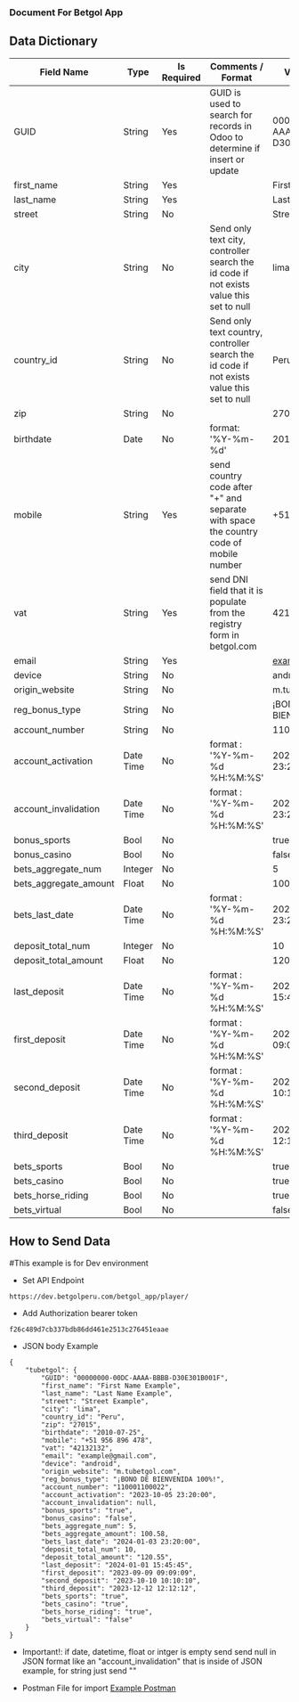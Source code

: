 ### Document For Betgol App

## Data Dictionary

| Field Name            | Type      | Is Required | Comments / Format                                                                          | Value Example                        | Original Field Name          |
| --------------------- | --------- | ----------- | ------------------------------------------------------------------------------------------ | ------------------------------------ | ---------------------------- |
| GUID                  | String    | Yes         | GUID is used to search for records in Odoo to determine if insert or update                | 00000000-00DC-AAAA-BBBB-D30E301B001F | PLAYER_GUID                  |
| first_name            | String    | Yes         |                                                                                            | First Name Example                   | FIRST_NAME                   |
| last_name             | String    | Yes         |                                                                                            | Last Name Example                    | LAST_NAME                    |
| street                | String    | No          |                                                                                            | Street Example                       | ADDRESS                      |
| city                  | String    | No          | Send only text city, controller search the id code if not exists value this set to null    | lima                                 | ADDRESS_CITY                 |
| country_id            | String    | No          | Send only text country, controller search the id code if not exists value this set to null | Peru                                 | ADDRESS_COUNTRY              |
| zip                   | String    | No          |                                                                                            | 27015                                | ADDRESS_POSTAL_CODE          |
| birthdate             | Date      | No          | format: '%Y-%m-%d'                                                                         | 2010-07-25                           | BIRTHDATE                    |
| mobile                | String    | Yes         | send country code after "+" and separate with space the country code of mobile number      | +51 956 896 478                      | MOBILE_PHONE                 |
| vat                   | String    | Yes         | send DNI field that it is populate from the registry form in betgol.com                    | 42132132                             |                              |
| email                 | String    | Yes         |                                                                                            | example@gmail.com                    | EMAIL                        |
| device                | String    | No          |                                                                                            | android                              | DEVICE                       |
| origin_website        | String    | No          |                                                                                            | m.tubetgol.com                       | REGISTERED_ON_WEBSITE        |
| reg_bonus_type        | String    | No          |                                                                                            | ¡BONO DE BIENVENIDA 100%!            | REGISTRATION_BONUS_TYPE      |
| account_number        | String    | No          |                                                                                            | 110001100022                         | ACCOUNT_NUMBER               |
| account_activation    | Date Time | No          | format : '%Y-%m-%d %H:%M:%S'                                                               | 2023-10-05 23:20:00                  | ACCOUNT_ACTIVATION_TIME      |
| account_invalidation  | Date Time | No          | format : '%Y-%m-%d %H:%M:%S'                                                               | 2023-10-05 23:20:00                  | INVALIDATION_TIME            |
| bonus_sports          | Bool      | No          |                                                                                            | true                                 | CONVERTED_BONUS_SPORTS       |
| bonus_casino          | Bool      | No          |                                                                                            | false                                | CONVERTED_BONUS_CASINO       |
| bets_aggregate_num    | Integer   | No          |                                                                                            | 5                                    | BETS_AGGREGATE_TOTAL_NUM     |
| bets_aggregate_amount | Float     | No          |                                                                                            | 100                                  | BETS_AGGREGATE_TOTAL_AMOUNT  |
| bets_last_date        | Date Time | No          | format : '%Y-%m-%d %H:%M:%S'                                                               | 2024-01-03 23:20:00                  | BETS_AGGREGATE_LAST_DATETIME |
| deposit_total_num     | Integer   | No          |                                                                                            | 10                                   | DEPOSIT_TOTAL_NUM            |
| deposit_total_amount  | Float     | No          |                                                                                            | 120.55                               | DEPOSIT_TOTAL_AMOUNT         |
| last_deposit          | Date Time | No          | format : '%Y-%m-%d %H:%M:%S'                                                               | 2024-01-01 15:45:45                  | DEPOSIT_LAST_DATETIME        |
| first_deposit         | Date Time | No          | format : '%Y-%m-%d %H:%M:%S'                                                               | 2023-09-09 09:09:09                  | DEPOSIT_1ST_DATETIME         |
| second_deposit        | Date Time | No          | format : '%Y-%m-%d %H:%M:%S'                                                               | 2023-10-10 10:10:10                  | DEPOSIT_2ND_DATETIME         |
| third_deposit         | Date Time | No          | format : '%Y-%m-%d %H:%M:%S'                                                               | 2023-12-12 12:12:12                  | DEPOSIT_3RD_DATETIME         |
| bets_sports           | Bool      | No          |                                                                                            | true                                 | BETS_SPORTS                  |
| bets_casino           | Bool      | No          |                                                                                            | true                                 | BETS_CASINO                  |
| bets_horse_riding     | Bool      | No          |                                                                                            | true                                 | BETS_HORSE_RIDING            |
| bets_virtual          | Bool      | No          |                                                                                            | false                                | BETS_VIRTUAL                 |

## How to Send Data

#This example is for Dev environment 


- Set API Endpoint 
```
https://dev.betgolperu.com/betgol_app/player/
```
- Add Authorization bearer token
```
f26c489d7cb337bdb86dd461e2513c276451eaae
```
- JSON body Example
```
{
    "tubetgol": {
        "GUID": "00000000-00DC-AAAA-BBBB-D30E301B001F",
        "first_name": "First Name Example",
        "last_name": "Last Name Example",
        "street": "Street Example",
        "city": "lima",
        "country_id": "Peru",
        "zip": "27015",
        "birthdate": "2010-07-25",
        "mobile": "+51 956 896 478",
        "vat": "42132132",
        "email": "example@gmail.com",
        "device": "android",
        "origin_website": "m.tubetgol.com",
        "reg_bonus_type": "¡BONO DE BIENVENIDA 100%!",
        "account_number": "110001100022",
        "account_activation": "2023-10-05 23:20:00",
        "account_invalidation": null,
        "bonus_sports": "true",
        "bonus_casino": "false",
        "bets_aggregate_num": 5,
        "bets_aggregate_amount": 100.58,
        "bets_last_date": "2024-01-03 23:20:00",
        "deposit_total_num": 10,
        "deposit_total_amount": "120.55",
        "last_deposit": "2024-01-01 15:45:45",
        "first_deposit": "2023-09-09 09:09:09",
        "second_deposit": "2023-10-10 10:10:10",
        "third_deposit": "2023-12-12 12:12:12",
        "bets_sports": "true",
        "bets_casino": "true",
        "bets_horse_riding": "true",
        "bets_virtual": "false"
    }
}
```
* Important!: if date, datetime, float or intger is empty send send null in JSON format like an "account_invalidation" that is inside of JSON example, for string just send ""

* Postman File for import [Example Postman](./dev_Betgol.postman_collection.json)






